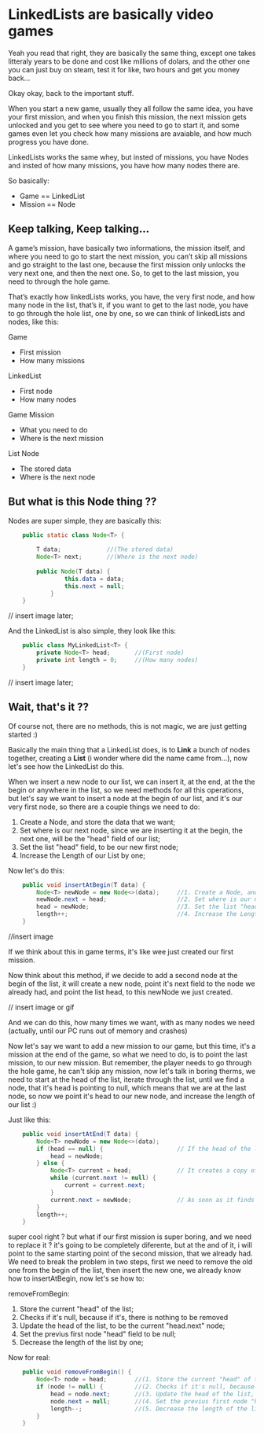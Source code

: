 # LinkedLists are basically video games
Yeah you read that right,  they are basically the same thing, except one takes litteraly years to be done and cost like millions of dolars, and the other one you can just buy on steam, test it for like, two hours and get you money back... 

Okay okay, back to the important stuff. 

When you start a new game, usually they all follow the same idea, you have your first mission, and when you finish this mission, the next mission gets unlocked and you get to see where you need to go to start it, and some games  even let you check how many missions are avaiable, and how much progress you have done.

LinkedLists works the same whey, but insted of missions, you have Nodes and insted of how many missions, you have how many nodes there are.

So basically:
 - Game == LinkedList 
 - Mission == Node

## Keep talking, Keep talking...

A game’s mission, have basically two informations, the mission itself, and where you need to go to start the next mission, you can’t skip all missions and go straight to the last one, because the first mission only unlocks the very next one, and then the next one. So, to get to the last mission, you need to through the hole game.

That’s exactly how linkedLists works, you have, the very first node, and how many node in the list, that’s it, if you want to get to the last node, you have to go through the hole list, one by one, so we can think of linkedLists and nodes, like this:

Game

-   First mission
-   How many missions

LinkedList

-   First node
-   How many nodes

Game Mission

-   What you need to do
-   Where is the next mission

List Node

-   The stored data
-   Where is the next node


## But what is this Node thing ??
Nodes are super simple, they are basically this:

```java
    public static class Node<T> {
    
        T data; 			//(The stored data)
        Node<T> next; 		//(Where is the next node)
        
		public Node(T data) {
	            this.data = data;
	            this.next = null;
	        }
    }
```

// insert image later;

And the LinkedList is also simple, they look like this:

```java
    public class MyLinkedList<T> {
	    private Node<T> head; 		//(First node)
	    private int length = 0; 	//(How many nodes)
    }
```
// insert image later;

## Wait, that's it ??
Of course not, there are no methods, this is not magic, we are just getting started :)

Basically the main thing that a LinkedList does, is to **Link** a bunch of nodes together, creating a **List** 
(i wonder where did the name came from...), now let's see how the LinkedList do this.

When we insert a new node to our list, we can insert it, at the end, at the the begin or anywhere in the list, so we need methods for all this operations, but let's say we want to insert a node at the begin of our list, and it's our very first node, so there are a couple things we need to do:

 1. Create a Node, and store the data that we want;
 2. Set where is our next node, since we are inserting it at the begin, the next one, will be the "head" field of our list;
 3. Set the list "head" field,  to be our new first node;
 4. Increase the Length of our List by one;

Now let's do this:
```java
    public void insertAtBegin(T data) {
        Node<T> newNode = new Node<>(data);		//1. Create a Node, and store the data that we want;
        newNode.next = head; 					//2. Set where is our next node;
        head = newNode; 						//3. Set the list "head" field, to be our new first node;
        length++; 								//4. Increase the Length of our List by one;
    }
```
//insert image

If we think about this in game terms, it's like wee just created our first mission.

Now think about this method, if we decide to add a second node at the begin of the list, it will create a new node, point it's next field to the node we already had, and point the list head, to this newNode we just created.

// insert image or gif

And we can do this, how many times we want, with as many nodes we need 
(actually, until our PC runs out of memory and crashes)

Now let's say we want to add a new mission to our game, but this time, it's a mission at the end of the game, so what we need to do, is to point the last mission, to our new mission. But remember, the player needs to go through the hole game, he can't skip any mission, now let's talk in boring therms, we need to start at the head of the list, iterate through the list, until we find a node, that it's head is pointing to null, which means that we are at the last node, so now we point it's head to our new node, and increase the length of our list :)

Just like this:
```java
    public void insertAtEnd(T data) {
        Node<T> newNode = new Node<>(data);
        if (head == null) { 					// If the head of the list is null, then this node, is the first one being inserted;
            head = newNode;
        } else {
            Node<T> current = head; 			// It creates a copy of the head, so it can iterate through the list, but preserve the actual head of the list;
            while (current.next != null) {
                current = current.next;
            }
            current.next = newNode; 			// As soon as it finds a node where the "next" field is null, it means that we are at the end of the list, so we can set it as the newNode being added;
        }
        length++;
    }
```
super cool right ? but what if our first mission is super boring, and we need to replace it ? it's going to be completely diferente, but at the and of it, i will point to the same starting point of the second mission, that we already had. We need to break the problem in two steps, first we need to remove the old one from the begin of the list, then insert the new one, we already know how to insertAtBegin, now let's se how to:

 removeFromBegin:
 1. Store the current "head" of the list;
 2. Checks if it's null, because if it's, there is nothing to be removed
 3. Update the head of the list, to be the current "head.next" node;
 4. Set the previus first node "head" field to be null;
 5. Decrease the length of the list by one;

Now for real:
```java
    public void removeFromBegin() {
        Node<T> node = head;		//(1. Store the current "head" of the list;)
        if (node != null) {			//(2. Checks if it's null, because if it's, there is nothing to be removed)
            head = node.next;		//(3. Update the head of the list, to be the current "head.next" node;)
            node.next = null;		//(4. Set the previus first node "head" field to be null;)
            length--;				//(5. Decrease the length of the list by one;)
        }
    }
```
